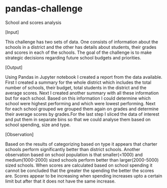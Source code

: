# pandas-challenge
School and scores analysis

[Input]

  This challenge has two sets of data. One consists of information about the schools in a district and the other has details about students, their grades and scores in each of the schools. The goal of the challenge is to make strategic decisions regarding future school budgets and priorities. 

[Output]

  Using Pandas in Jupyter notebook I created a report from the data available. First I created a summary for the whole district which includes the total number of schools, their budget, total students in the district and the average scores. Next I created another summary with all these information but for each school. Based on this information I could determine which school were highest performing and which were lowest performing. Next for each school grouped we grouped them again on grades and determine their average scores by grades.For the last step I sliced the data of interest and put them in separate bins so that we could analyse them based on school spending, size and type. 

[Observation]

  Based on the results of categorizing based on type it appears that charter schools perform significantly better than district schools. Another observation based on school population is that smaller(<1000) and medium(1000-2000) sized schools perform better than larger(2000-5000) sized schools. When scores are calculated based on school spending it cannot be concluded that the greater the spending the better the scores are. Scores appear to be increasing when spending increases upto a certain limit but after that it does not have the same increase.
